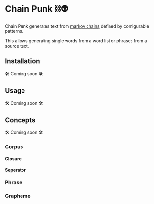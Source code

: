 # Chain Punk ⛓👽

Chain Punk generates text from [markov chains](https://en.wikipedia.org/wiki/Markov_chain) defined by configurable patterns.

This allows generating single words from a word list or phrases from a source text.

## Installation

🛠 Coming soon 🛠

## Usage

🛠 Coming soon 🛠

## Concepts

🛠 Coming soon 🛠

### Corpus
#### Closure
#### Seperator
### Phrase
### Grapheme
